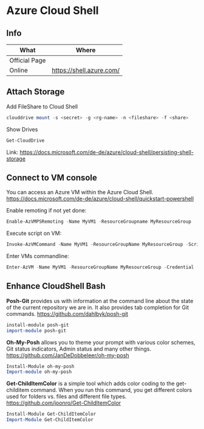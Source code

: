 # Azure Cloud Shell

## Info

|What|Where|
|-|-|
|Official Page||
|Online|<https://shell.azure.com/>|

## Attach Storage

Add FileShare to Cloud Shell

```powershell
clouddrive mount -s <secret> -g <rg-name> -n <fileshare> -f <share>
```

Show Drives

```powershell
Get-CloudDrive
```

Link: <https://docs.microsoft.com/de-de/azure/cloud-shell/persisting-shell-storage>

## Connect to VM console

You can access an Azure VM within the Azure Cloud Shell.
<https://docs.microsoft.com/de-de/azure/cloud-shell/quickstart-powershell>

Enable remoting if not yet done:

```powershell
Enable-AzVMPSRemoting -Name MyVM1 -ResourceGroupname MyResourceGroup
```

Execute script on VM:

```powershell
Invoke-AzVMCommand -Name MyVM1 -ResourceGroupName MyResourceGroup -Scriptblock {Get-ComputerInfo} -Credential (Get-Credential)
```

Enter VMs commandline:

```powershell
Enter-AzVM -Name MyVM1 -ResourceGroupName MyResourceGroup -Credential (Get-Credential)
```

## Enhance CloudShell Bash

**Posh-Git** provides us with information at the command line about the state of the current repository we are in. It also provides tab completion for Git commands.
<https://github.com/dahlbyk/posh-git>

```powershell
install-module posh-git
import-module posh-git
```

**Oh-My-Posh** allows you to theme your prompt with various color schemes, Git status indicators, Admin status and many other things.
<https://github.com/JanDeDobbeleer/oh-my-posh>

```powershell
Install-Module oh-my-posh
Import-module oh-my-posh
```

**Get-ChildItemColor** is a simple tool which adds color coding to the get-childitem command. When you run this command, you get different colors used for folders vs. files and different file types.
<https://github.com/joonro/Get-ChildItemColor>

```powershell
Install-Module Get-ChildItemColor
Import-Module Get-ChildItemColor
```
